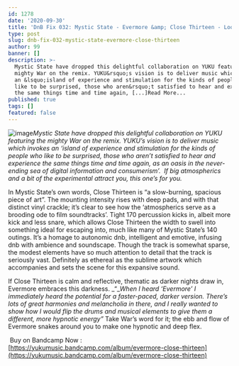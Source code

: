 ```yaml
---
id: 1278
date: '2020-09-30'
title: 'DnB Fix 032: Mystic State - Evermore &amp; Close Thirteen - Loose Lips'
type: post
slug: dnb-fix-032-mystic-state-evermore-close-thirteen
author: 99
banner: []
description: >-
  Mystic State have dropped this delightful collaboration on YUKU featuring the
  mighty War on the remix. YUKU&rsquo;s vision is to deliver music which invokes
  an &lsquo;island of experience and stimulation for the kinds of people who
  like to be surprised, those who aren&rsquo;t satisfied to hear and experience
  the same things time and time again, [...]Read More...
published: true
tags: []
featured: false
---
```

![image](../undefined)_Mystic State have dropped this delightful collaboration on YUKU featuring the mighty War on the remix. YUKU’s vision is to deliver music which invokes an ‘island of experience and stimulation for the kinds of people who like to be surprised, those who aren’t satisfied to hear and experience the same things time and time again, as an oasis in the never-ending sea of digital information and consumerism’._  _If big atmospherics and a bit of the experimental attract you, this one’s for you._

In Mystic State’s own words, Close Thirteen is “a slow-burning, spacious piece of art”. The mounting intensity rises with deep pads, and with that distinct vinyl crackle; it’s clear to see how the ‘atmospherics serve as a brooding ode to film soundtracks’. Tight 170 percussion kicks in, albeit more kick and less snare, which allows Close Thirteen the width to swell into something ideal for escaping into, much like many of Mystic State’s 140 outings. It’s a homage to autonomic dnb, intelligent and emotive, infusing dnb with ambience and soundscape. Though the track is somewhat sparse, the modest elements have so much attention to detail that the track is seriously vast. Definitely as ethereal as the sublime artwork which accompanies and sets the scene for this expansive sound. 

If Close Thirteen is calm and reflective, thematic as darker nights draw in, Evermore embraces this darkness. _“__When I heard ‘Evermore’ I immediately heard the potential for a faster-paced, darker version. There’s lots of great harmonies and melancholia in there, and I really wanted to show how I would flip the drums and musical elements to give them a different, more hypnotic energy”_ Take War’s word for it; the ebb and flow of Evermore snakes around you to make one hypnotic and deep flex.

 Buy on Bandcamp Now : [https://yukumusic.bandcamp.com/album/evermore-close-thirteen](https://yukumusic.bandcamp.com/album/evermore-close-thirteen)